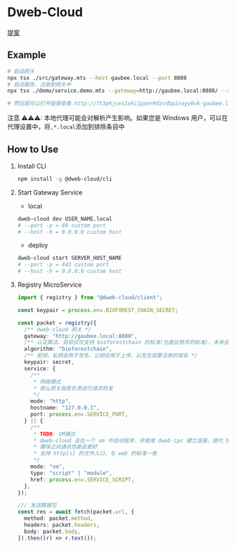 # Dweb-Cloud

[提案](./proposals.md)

## Example

```bash
# 启动网关
npx tsx ./src/gateway.mts --host gaubee.local --port 8080
# 启动服务，注册到网关中
npx tsx ./demo/service.demo.mts --gateway=http://gaubee.local:8080/ --secret=qaq

# 然后就可以打开链接查看 http://7t3pkjces1xki1ppen9dzvdbpinayy8uk-gaubee.local:8080/test
```

注意 ⚠⚠⚠: 本地代理可能会对解析产生影响。如果您是 Windows 用户，可以在代理设置中，将`,*.local`添加到排除条目中

## How to Use

1. Install CLI
   ```bash
   npm install -g @dweb-cloud/cli
   ```
2. Start Gateway Service
   - local
   ```bash
   dweb-cloud dev USER_NAME.local
   # --port -p = 80 custom port
   # --host -h = 0.0.0.0 custom host
   ```
   - deploy
   ```bash
   dweb-cloud start SERVER_HOST_NAME
   # --port -p = 443 custom port
   # --host -h = 0.0.0.0 custom host
   ```
3. Registry MicroService

   ```ts
   import { registry } from "@dweb-cloud/client";

   const keypair = process.env.BIOFOREST_CHAIN_SECRET;

   const packet = registry({
     /** dweb-cloud 网关 */
     gateway: "http://gaubee.local:8080",
     /** 认证算法，目前仅仅支持 bioforestchain 的标准(也是比特币的标准)，未来会加入 web3 的标准 */
     algorithm: "bioforestchain",
     /** 密钥，私钥会用于签名，公钥会用于上传、以及生成要注册的域名 */
     keypair: secret,
     service: {
       /**
        * 网络模式
        * 那么网关就是负责进行请求转发
        */
       mode: "http",
       hostname: "127.0.0.1",
       port: process.env.SERVICE_PORT,
     } || {
       /**
        * TODO: VM模式
        * dweb-cloud 会在一个 vm 中启动程序，并使用 dweb-ipc 建立连接，替代 http 协议
        * 模块之间通讯性能会更好
        * 支持 http[s] 的文件入口，与 web 的标准一致
        */
       mode: "vm",
       type: "script" | "module",
       href: process.env.SERVICE_SCRIPT,
     },
   });

   /// 发送数据包
   const res = await fetch(packet.url, {
     method: packet.method,
     headers: packet.headers,
     body: packet.body,
   }).then((r) => r.text());
   ```

